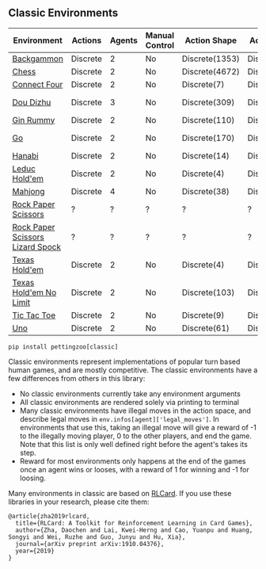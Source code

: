 ## Classic Environments

| Environment                                                | Actions  | Agents | Manual Control | Action Shape           | Action Values           | Observation Shape | Observation Values | Num States    |
|------------------------------------------------------------|----------|--------|----------------|------------------------|-------------------------|-------------------|--------------------|---------------|
| [Backgammon](classic/backgammon.md)                        | Discrete | 2      | No             | Discrete(1353) | Discrete(1353) | (198,)            | [0, 7.5]           | 10^26         |
| [Chess](classic/chess.md)                                  | Discrete | 2      | No             | Discrete(4672)         | Discrete(4672)          | (8,8,20)          | [0, 1]             | ?             |
| [Connect Four](classic/connect_four.md)                    | Discrete | 2      | No             | Discrete(7)            | Discrete(7)             | (6, 7, 2)         | [0, 1]             | ?             |
| [Dou Dizhu](classic/dou_dizhu.md)                          | Discrete | 3      | No             | Discrete(309)          | Discrete(309)           | (6, 5, 15)        | [0, 1]             | 10^53 - 10^83 |
| [Gin Rummy](classic/gin_rummy.md)                          | Discrete | 2      | No             | Discrete(110)          | Discrete(110)           | (5, 52)           | [0, 1]             | 10^52         |
| [Go](classic/go.md)                         | Discrete | 2      | No             | Discrete(170)        | Discrete(170)         | (170, 170, 3)         | [0, 1]             | 3^(13^2)~4.3 * 10^80       |
| [Hanabi](classic/hanabi.md)                                | Discrete | 2      | No             | Discrete(14)           | Discrete(14)            | (373,)            | [0, 1]             | ?             |
| [Leduc Hold'em](classic/leduc_holdem.md)                   | Discrete | 2      | No             | Discrete(4)            | Discrete(4)             | (36,)             | [0, 1]             | 10^2          |
| [Mahjong](classic/mahjong.md)                              | Discrete | 4      | No             | Discrete(38)           | Discrete(38)            | (6, 34, 4)        | [0, 1]             | 10^121        |
| [Rock Paper Scissors](classic/rps.md)                      | ?        | ?      | ?              | ?                      | ?                       | ?                 | ?                  | ?             |
| [Rock Paper Scissors Lizard Spock](classic/rpsls.md)       | ?        | ?      | ?              | ?                      | ?                       | ?                 | ?                  | ?             |
| [Texas Hold'em](classic/texas_holdem.md)                   | Discrete | 2      | No             | Discrete(4)            | Discrete(4)             | (72,)             | [0, 1]             | 10^14         |
| [Texas Hold'em No Limit](classic/texas_holdem_no_limit.md) | Discrete | 2      | No             | Discrete(103)          | Discrete(103)           | (54,)             | [0, 100]           | 10^162        |
| [Tic Tac Toe](classic/tictactoe.md)                        | Discrete | 2      | No             | Discrete(9)            | Discrete(9)             | (3, 3, 2)         | [0, 1]             | ?             |
| [Uno](classic/uno.md)                                      | Discrete | 2      | No             | Discrete(61)           | Discrete(61)            | (7, 4, 15)        | [0, 1]             | 10^163        |


`pip install pettingzoo[classic]`

Classic environments represent implementations of popular turn based human games, and are mostly competitive. The classic environments have a few differences from others in this library:

* No classic environments currently take any environment arguments
* All classic environments are rendered solely via printing to terminal
* Many classic environments have illegal moves in the action space, and describe legal moves in  `env.infos[agent]['legal_moves']`. In environments that use this, taking an illegal move will give a reward of -1 to the illegally moving player, 0 to the other players, and end the game. Note that this list is only well defined right before the agent's takes its step.
* Reward for most environments only happens at the end of the games once an agent wins or looses, with a reward of 1 for winning and -1 for loosing.

Many environments in classic are based on [RLCard](https://github.com/datamllab/rlcard). If you use these libraries in your research, please cite them:

```
@article{zha2019rlcard,
  title={RLCard: A Toolkit for Reinforcement Learning in Card Games},
  author={Zha, Daochen and Lai, Kwei-Herng and Cao, Yuanpu and Huang, Songyi and Wei, Ruzhe and Guo, Junyu and Hu, Xia},
  journal={arXiv preprint arXiv:1910.04376},
  year={2019}
}
```

